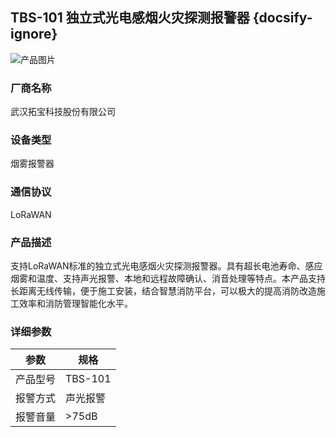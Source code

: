 ## TBS-101 独立式光电感烟火灾探测报警器  {docsify-ignore} 

![产品图片](http://www.turboes.com/UserData/tbkjgf/UploadFiles/2021/04/211715316473.jpg)

### 厂商名称
武汉拓宝科技股份有限公司

### 设备类型
烟雾报警器

### 通信协议
LoRaWAN

### 产品描述

支持LoRaWAN标准的独立式光电感烟火灾探测报警器。具有超长电池寿命、感应烟雾和温度、支持声光报警、本地和远程故障确认、消音处理等特点。本产品支持长距离无线传输，便于施工安装，结合智慧消防平台，可以极大的提高消防改造施工效率和消防管理智能化水平。

### 详细参数

|参数|规格|
|-|-|
|产品型号|TBS-101|
|报警方式|声光报警|
|报警音量| >75dB|






